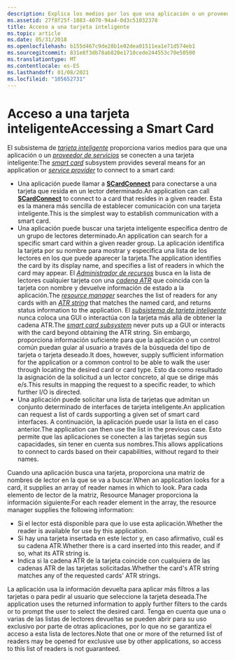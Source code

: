 ```yaml
---
description: Explica los medios por los que una aplicación o un proveedor de servicios se puede conectar a una tarjeta inteligente mediante el subsistema de tarjeta inteligente.
ms.assetid: 27f8f25f-1883-4070-94a4-0d3c51032378
title: Acceso a una tarjeta inteligente
ms.topic: article
ms.date: 05/31/2018
ms.openlocfilehash: b155d467c9de28b1e02dea01511ea1e71d574eb1
ms.sourcegitcommit: 831e8f3db78ab820e1710cede244553c70e50500
ms.translationtype: MT
ms.contentlocale: es-ES
ms.lasthandoff: 01/08/2021
ms.locfileid: "105652731"
---
```

# <a name="accessing-a-smart-card"></a><span data-ttu-id="289a5-103">Acceso a una tarjeta inteligente</span><span class="sxs-lookup"><span data-stu-id="289a5-103">Accessing a Smart Card</span></span>

<span data-ttu-id="289a5-104">El subsistema de [*tarjeta inteligente*](/windows/desktop/SecGloss/s-gly) proporciona varios medios para que una aplicación o un [*proveedor de servicios*](/windows/desktop/SecGloss/c-gly) se conecten a una tarjeta inteligente:</span><span class="sxs-lookup"><span data-stu-id="289a5-104">The [*smart card*](/windows/desktop/SecGloss/s-gly) subsystem provides several means for an application or [*service provider*](/windows/desktop/SecGloss/c-gly) to connect to a smart card:</span></span>

-   <span data-ttu-id="289a5-105">Una aplicación puede llamar a [**SCardConnect**](/windows/desktop/api/Winscard/nf-winscard-scardconnecta) para conectarse a una tarjeta que resida en un lector determinado.</span><span class="sxs-lookup"><span data-stu-id="289a5-105">An application can call [**SCardConnect**](/windows/desktop/api/Winscard/nf-winscard-scardconnecta) to connect to a card that resides in a given reader.</span></span> <span data-ttu-id="289a5-106">Esta es la manera más sencilla de establecer comunicación con una tarjeta inteligente.</span><span class="sxs-lookup"><span data-stu-id="289a5-106">This is the simplest way to establish communication with a smart card.</span></span>
-   <span data-ttu-id="289a5-107">Una aplicación puede buscar una tarjeta inteligente específica dentro de un grupo de lectores determinado.</span><span class="sxs-lookup"><span data-stu-id="289a5-107">An application can search for a specific smart card within a given reader group.</span></span> <span data-ttu-id="289a5-108">La aplicación identifica la tarjeta por su nombre para mostrar y especifica una lista de los lectores en los que puede aparecer la tarjeta.</span><span class="sxs-lookup"><span data-stu-id="289a5-108">The application identifies the card by its display name, and specifies a list of readers in which the card may appear.</span></span> <span data-ttu-id="289a5-109">El [*Administrador de recursos*](/windows/desktop/SecGloss/r-gly) busca en la lista de lectores cualquier tarjeta con una [*cadena ATR*](/windows/desktop/SecGloss/a-gly) que coincida con la tarjeta con nombre y devuelve información de estado a la aplicación.</span><span class="sxs-lookup"><span data-stu-id="289a5-109">The [*resource manager*](/windows/desktop/SecGloss/r-gly) searches the list of readers for any cards with an [*ATR string*](/windows/desktop/SecGloss/a-gly) that matches the named card, and returns status information to the application.</span></span> <span data-ttu-id="289a5-110">El [*subsistema de tarjeta inteligente*](/windows/desktop/SecGloss/s-gly) nunca coloca una GUI o interactúa con la tarjeta más allá de obtener la cadena ATR.</span><span class="sxs-lookup"><span data-stu-id="289a5-110">The [*smart card subsystem*](/windows/desktop/SecGloss/s-gly) never puts up a GUI or interacts with the card beyond obtaining the ATR string.</span></span> <span data-ttu-id="289a5-111">Sin embargo, proporciona información suficiente para que la aplicación o un control común puedan guiar al usuario a través de la búsqueda del tipo de tarjeta o tarjeta deseado.</span><span class="sxs-lookup"><span data-stu-id="289a5-111">It does, however, supply sufficient information for the application or a common control to be able to walk the user through locating the desired card or card type.</span></span> <span data-ttu-id="289a5-112">Esto da como resultado la asignación de la solicitud a un lector concreto, al que se dirige más e/s.</span><span class="sxs-lookup"><span data-stu-id="289a5-112">This results in mapping the request to a specific reader, to which further I/O is directed.</span></span>
-   <span data-ttu-id="289a5-113">Una aplicación puede solicitar una lista de tarjetas que admitan un conjunto determinado de interfaces de tarjeta inteligente.</span><span class="sxs-lookup"><span data-stu-id="289a5-113">An application can request a list of cards supporting a given set of smart card interfaces.</span></span> <span data-ttu-id="289a5-114">A continuación, la aplicación puede usar la lista en el caso anterior.</span><span class="sxs-lookup"><span data-stu-id="289a5-114">The application can then use the list in the previous case.</span></span> <span data-ttu-id="289a5-115">Esto permite que las aplicaciones se conecten a las tarjetas según sus capacidades, sin tener en cuenta sus nombres.</span><span class="sxs-lookup"><span data-stu-id="289a5-115">This allows applications to connect to cards based on their capabilities, without regard to their names.</span></span>

<span data-ttu-id="289a5-116">Cuando una aplicación busca una tarjeta, proporciona una matriz de nombres de lector en la que se va a buscar.</span><span class="sxs-lookup"><span data-stu-id="289a5-116">When an application looks for a card, it supplies an array of reader names in which to look.</span></span> <span data-ttu-id="289a5-117">Para cada elemento de lector de la matriz, Resource Manager proporciona la información siguiente:</span><span class="sxs-lookup"><span data-stu-id="289a5-117">For each reader element in the array, the resource manager supplies the following information:</span></span>

-   <span data-ttu-id="289a5-118">Si el lector está disponible para que lo use esta aplicación.</span><span class="sxs-lookup"><span data-stu-id="289a5-118">Whether the reader is available for use by this application.</span></span>
-   <span data-ttu-id="289a5-119">Si hay una tarjeta insertada en este lector y, en caso afirmativo, cuál es su cadena ATR.</span><span class="sxs-lookup"><span data-stu-id="289a5-119">Whether there is a card inserted into this reader, and if so, what its ATR string is.</span></span>
-   <span data-ttu-id="289a5-120">Indica si la cadena ATR de la tarjeta coincide con cualquiera de las cadenas ATR de las tarjetas solicitadas.</span><span class="sxs-lookup"><span data-stu-id="289a5-120">Whether the card's ATR string matches any of the requested cards' ATR strings.</span></span>

<span data-ttu-id="289a5-121">La aplicación usa la información devuelta para aplicar más filtros a las tarjetas o para pedir al usuario que seleccione la tarjeta deseada.</span><span class="sxs-lookup"><span data-stu-id="289a5-121">The application uses the returned information to apply further filters to the cards or to prompt the user to select the desired card.</span></span> <span data-ttu-id="289a5-122">Tenga en cuenta que una o varias de las listas de lectores devueltas se pueden abrir para su uso exclusivo por parte de otras aplicaciones, por lo que no se garantiza el acceso a esta lista de lectores.</span><span class="sxs-lookup"><span data-stu-id="289a5-122">Note that one or more of the returned list of readers may be opened for exclusive use by other applications, so access to this list of readers is not guaranteed.</span></span>

 

 
